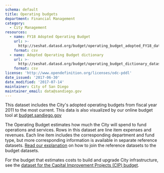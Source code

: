 ```yaml
---
schema: default
title: Operating budgets
department: Financial Management
category:
  - City Management
resources:
  - name: FY18 Adopted Operating Budget 
    url: >-
      http://seshat.datasd.org/budget/operating_budget_adopted_FY18_datasd.csv
    format: csv
  - name: Adopted Operating Budget dictionary
    url: >-
      http://seshat.datasd.org/budget/operating_budget_dictionary_datasd.csv
    format: csv
license: 'http://www.opendefinition.org/licenses/odc-pddl'
date_issued: '2017-06-30'
date_modified: '2017-07-14'
maintainer: City of San Diego
maintainer_email: data@sandiego.gov
---
```

This dataset includes the City's adopted operating budgets from fiscal year 2011 to the most current. This data is also visualized by our online budget tool at [budget.sandiego.gov](https://budget.sandiego.gov/transparency#/)
<!--more-->
The Operating Budget estimates how much the City will spend to fund operations and services. Rows in this dataset are line item expenses and revenues. Each line item includes the corresponding department and fund type, but more corresponding information is available in separate reference datasets. [Read our explanation](../budget-topic.html) on how to join the reference datasets to the budget datasets.

For the budget that estimates costs to build and upgrade City infrastructure, see the [dataset for the Capital Improvement Projects (CIP) budget](capital-budget-fy).